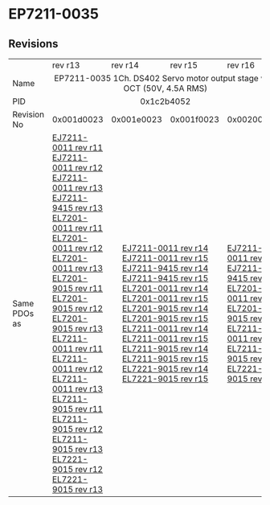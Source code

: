 # EP7211-0035

## Revisions
<table>
<tr>
<td></td>
<td>rev r13</td>
<td>rev r14</td>
<td>rev r15</td>
<td>rev r16</td>
</tr>
<tr>
<td>Name</td>
<td colspan=4 align="center">EP7211-0035 1Ch. DS402 Servo motor output stage with OCT (50V, 4.5A RMS)</td>
</tr>
<tr>
<td>PID</td>
<td colspan=4 align="center">0x1c2b4052</td>
</tr>
<tr>
<td>Revision No</td>
<td>0x001d0023</td>
<td>0x001e0023</td>
<td>0x001f0023</td>
<td>0x00200023</td>
</tr>
<tr>
<td>Same PDOs as</td>
<td><a href="EJ7211-0011.md">EJ7211-0011 rev r11</a><br/><a href="EJ7211-0011.md">EJ7211-0011 rev r12</a><br/><a href="EJ7211-0011.md">EJ7211-0011 rev r13</a><br/><a href="EJ7211-9415.md">EJ7211-9415 rev r13</a><br/><a href="EL7201-0011.md">EL7201-0011 rev r11</a><br/><a href="EL7201-0011.md">EL7201-0011 rev r12</a><br/><a href="EL7201-0011.md">EL7201-0011 rev r13</a><br/><a href="EL7201-9015.md">EL7201-9015 rev r11</a><br/><a href="EL7201-9015.md">EL7201-9015 rev r12</a><br/><a href="EL7201-9015.md">EL7201-9015 rev r13</a><br/><a href="EL7211-0011.md">EL7211-0011 rev r11</a><br/><a href="EL7211-0011.md">EL7211-0011 rev r12</a><br/><a href="EL7211-0011.md">EL7211-0011 rev r13</a><br/><a href="EL7211-9015.md">EL7211-9015 rev r11</a><br/><a href="EL7211-9015.md">EL7211-9015 rev r12</a><br/><a href="EL7211-9015.md">EL7211-9015 rev r13</a><br/><a href="EL7221-9015.md">EL7221-9015 rev r12</a><br/><a href="EL7221-9015.md">EL7221-9015 rev r13</a></td>
<td colspan=2 align="center"><a href="EJ7211-0011.md">EJ7211-0011 rev r14</a><br/><a href="EJ7211-0011.md">EJ7211-0011 rev r15</a><br/><a href="EJ7211-9415.md">EJ7211-9415 rev r14</a><br/><a href="EJ7211-9415.md">EJ7211-9415 rev r15</a><br/><a href="EL7201-0011.md">EL7201-0011 rev r14</a><br/><a href="EL7201-0011.md">EL7201-0011 rev r15</a><br/><a href="EL7201-9015.md">EL7201-9015 rev r14</a><br/><a href="EL7201-9015.md">EL7201-9015 rev r15</a><br/><a href="EL7211-0011.md">EL7211-0011 rev r14</a><br/><a href="EL7211-0011.md">EL7211-0011 rev r15</a><br/><a href="EL7211-9015.md">EL7211-9015 rev r14</a><br/><a href="EL7211-9015.md">EL7211-9015 rev r15</a><br/><a href="EL7221-9015.md">EL7221-9015 rev r14</a><br/><a href="EL7221-9015.md">EL7221-9015 rev r15</a></td>
<td><a href="EJ7211-0011.md">EJ7211-0011 rev r16</a><br/><a href="EJ7211-9415.md">EJ7211-9415 rev r16</a><br/><a href="EL7201-0011.md">EL7201-0011 rev r16</a><br/><a href="EL7201-9015.md">EL7201-9015 rev r16</a><br/><a href="EL7211-0011.md">EL7211-0011 rev r16</a><br/><a href="EL7211-9015.md">EL7211-9015 rev r16</a><br/><a href="EL7221-9015.md">EL7221-9015 rev r16</a></td>
</tr>
</table>
